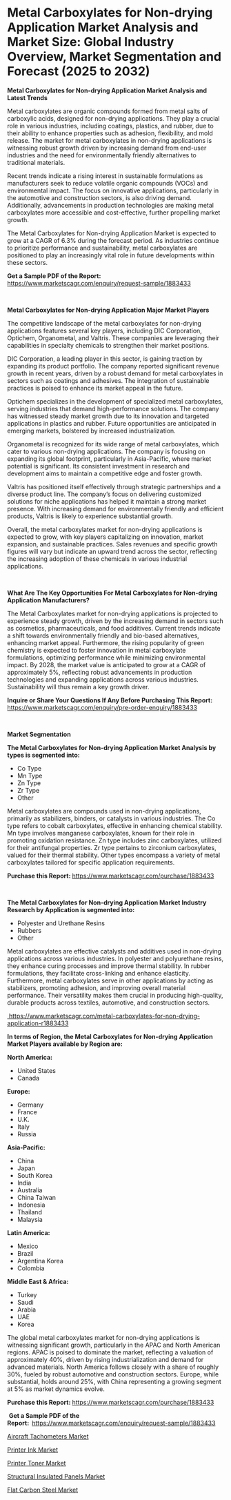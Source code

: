 <p><h1>Metal Carboxylates for Non-drying Application Market Analysis and Market Size: Global Industry Overview, Market Segmentation and Forecast (2025 to 2032)</h1></p><p><strong>Metal Carboxylates for Non-drying Application Market Analysis and Latest Trends</strong></p>
<p><p>Metal carboxylates are organic compounds formed from metal salts of carboxylic acids, designed for non-drying applications. They play a crucial role in various industries, including coatings, plastics, and rubber, due to their ability to enhance properties such as adhesion, flexibility, and mold release. The market for metal carboxylates in non-drying applications is witnessing robust growth driven by increasing demand from end-user industries and the need for environmentally friendly alternatives to traditional materials.</p><p>Recent trends indicate a rising interest in sustainable formulations as manufacturers seek to reduce volatile organic compounds (VOCs) and environmental impact. The focus on innovative applications, particularly in the automotive and construction sectors, is also driving demand. Additionally, advancements in production technologies are making metal carboxylates more accessible and cost-effective, further propelling market growth.</p><p>The Metal Carboxylates for Non-drying Application Market is expected to grow at a CAGR of 6.3% during the forecast period. As industries continue to prioritize performance and sustainability, metal carboxylates are positioned to play an increasingly vital role in future developments within these sectors.</p></p>
<p><strong>Get a Sample PDF of the Report:&nbsp;</strong> <a href="https://www.marketscagr.com/enquiry/request-sample/1883433?utm_campaign=2126&utm_medium=2&utm_source=Github&utm_content=ia&utm_term=04022025&utm_id=metal-carboxylates-for-non-drying-application">https://www.marketscagr.com/enquiry/request-sample/1883433</a></p>
<p>&nbsp;</p>
<p><strong>Metal Carboxylates for Non-drying Application Major Market Players</strong></p>
<p><p>The competitive landscape of the metal carboxylates for non-drying applications features several key players, including DIC Corporation, Optichem, Organometal, and Valtris. These companies are leveraging their capabilities in specialty chemicals to strengthen their market positions.</p><p>DIC Corporation, a leading player in this sector, is gaining traction by expanding its product portfolio. The company reported significant revenue growth in recent years, driven by a robust demand for metal carboxylates in sectors such as coatings and adhesives. The integration of sustainable practices is poised to enhance its market appeal in the future.</p><p>Optichem specializes in the development of specialized metal carboxylates, serving industries that demand high-performance solutions. The company has witnessed steady market growth due to its innovation and targeted applications in plastics and rubber. Future opportunities are anticipated in emerging markets, bolstered by increased industrialization.</p><p>Organometal is recognized for its wide range of metal carboxylates, which cater to various non-drying applications. The company is focusing on expanding its global footprint, particularly in Asia-Pacific, where market potential is significant. Its consistent investment in research and development aims to maintain a competitive edge and foster growth.</p><p>Valtris has positioned itself effectively through strategic partnerships and a diverse product line. The company’s focus on delivering customized solutions for niche applications has helped it maintain a strong market presence. With increasing demand for environmentally friendly and efficient products, Valtris is likely to experience substantial growth.</p><p>Overall, the metal carboxylates market for non-drying applications is expected to grow, with key players capitalizing on innovation, market expansion, and sustainable practices. Sales revenues and specific growth figures will vary but indicate an upward trend across the sector, reflecting the increasing adoption of these chemicals in various industrial applications.</p></p>
<p>&nbsp;</p>
<p><strong>What Are The Key Opportunities For Metal Carboxylates for Non-drying Application Manufacturers?</strong></p>
<p><p>The Metal Carboxylates market for non-drying applications is projected to experience steady growth, driven by the increasing demand in sectors such as cosmetics, pharmaceuticals, and food additives. Current trends indicate a shift towards environmentally friendly and bio-based alternatives, enhancing market appeal. Furthermore, the rising popularity of green chemistry is expected to foster innovation in metal carboxylate formulations, optimizing performance while minimizing environmental impact. By 2028, the market value is anticipated to grow at a CAGR of approximately 5%, reflecting robust advancements in production technologies and expanding applications across various industries. Sustainability will thus remain a key growth driver.</p></p>
<p><strong>Inquire or Share Your Questions If Any Before Purchasing This Report:</strong> <a href="https://www.marketscagr.com/enquiry/pre-order-enquiry/1883433?utm_campaign=2126&utm_medium=2&utm_source=Github&utm_content=ia&utm_term=04022025&utm_id=metal-carboxylates-for-non-drying-application">https://www.marketscagr.com/enquiry/pre-order-enquiry/1883433</a></p>
<p>&nbsp;</p>
<p><strong>Market Segmentation</strong></p>
<p><strong>The Metal Carboxylates for Non-drying Application Market Analysis by types is segmented into:</strong></p>
<p><ul><li>Co Type</li><li>Mn Type</li><li>Zn Type</li><li>Zr Type</li><li>Other</li></ul></p>
<p><p>Metal carboxylates are compounds used in non-drying applications, primarily as stabilizers, binders, or catalysts in various industries. The Co type refers to cobalt carboxylates, effective in enhancing chemical stability. Mn type involves manganese carboxylates, known for their role in promoting oxidation resistance. Zn type includes zinc carboxylates, utilized for their antifungal properties. Zr type pertains to zirconium carboxylates, valued for their thermal stability. Other types encompass a variety of metal carboxylates tailored for specific application requirements.</p></p>
<p><strong>Purchase this Report:&nbsp;</strong><a href="https://www.marketscagr.com/purchase/1883433?utm_campaign=2126&utm_medium=2&utm_source=Github&utm_content=ia&utm_term=04022025&utm_id=metal-carboxylates-for-non-drying-application">https://www.marketscagr.com/purchase/1883433</a></p>
<p>&nbsp;</p>
<p><strong>The Metal Carboxylates for Non-drying Application Market Industry Research by Application is segmented into:</strong></p>
<p><ul><li>Polyester and Urethane Resins</li><li>Rubbers</li><li>Other</li></ul></p>
<p><p>Metal carboxylates are effective catalysts and additives used in non-drying applications across various industries. In polyester and polyurethane resins, they enhance curing processes and improve thermal stability. In rubber formulations, they facilitate cross-linking and enhance elasticity. Furthermore, metal carboxylates serve in other applications by acting as stabilizers, promoting adhesion, and improving overall material performance. Their versatility makes them crucial in producing high-quality, durable products across textiles, automotive, and construction sectors.</p></p>
<p><a href="https://www.marketscagr.com/metal-carboxylates-for-non-drying-application-r1883433?utm_campaign=2126&utm_medium=2&utm_source=Github&utm_content=ia&utm_term=04022025&utm_id=metal-carboxylates-for-non-drying-application">&nbsp;https://www.marketscagr.com/metal-carboxylates-for-non-drying-application-r1883433</a></p>
<p><strong>In terms of Region, the Metal Carboxylates for Non-drying Application Market Players available by Region are:</strong></p>
<p>
    <p> <strong> North America: </strong>
        <ul>
            <li>United States</li>
            <li>Canada</li>
        </ul>
        </p> 
    <p> <strong> Europe: </strong>
        <ul>
            <li>Germany</li>
            <li>France</li>
            <li>U.K.</li>
            <li>Italy</li>
            <li>Russia</li>
        </ul>
        </p> 
    <p> <strong> Asia-Pacific: </strong>
        <ul>
            <li>China</li>
            <li>Japan</li>
            <li>South Korea</li>
            <li>India</li>
            <li>Australia</li>
            <li>China Taiwan</li>
            <li>Indonesia</li>
            <li>Thailand</li>
            <li>Malaysia</li>
        </ul>
        </p> 
    <p> <strong> Latin America: </strong>
        <ul>
            <li>Mexico</li>
            <li>Brazil</li>
            <li>Argentina Korea</li>
            <li>Colombia</li>
        </ul>
        </p> 
    <p> <strong> Middle East & Africa: </strong>
        <ul>
            <li>Turkey</li>
            <li>Saudi</li>
            <li>Arabia</li>
            <li>UAE</li>
            <li>Korea</li>
        </ul>
    </p>
    </p>
<p><p>The global metal carboxylates market for non-drying applications is witnessing significant growth, particularly in the APAC and North American regions. APAC is poised to dominate the market, reflecting a valuation of approximately 40%, driven by rising industrialization and demand for advanced materials. North America follows closely with a share of roughly 30%, fueled by robust automotive and construction sectors. Europe, while substantial, holds around 25%, with China representing a growing segment at 5% as market dynamics evolve.</p></p>
<p><strong>Purchase this Report: </strong><a href="https://www.marketscagr.com/purchase/1883433?utm_campaign=2126&utm_medium=2&utm_source=Github&utm_content=ia&utm_term=04022025&utm_id=metal-carboxylates-for-non-drying-application">https://www.marketscagr.com/purchase/1883433</a></p>
<p>&nbsp;<strong>Get a Sample PDF of the Report:&nbsp;&nbsp;</strong><a href="https://www.marketscagr.com/enquiry/request-sample/1883433?utm_campaign=2126&utm_medium=2&utm_source=Github&utm_content=ia&utm_term=04022025&utm_id=metal-carboxylates-for-non-drying-application">https://www.marketscagr.com/enquiry/request-sample/1883433</a></p>
<p><strong></strong></p>
<p><p><a href="https://www.linkedin.com/pulse/aircraft-tachometers-market-dynamics-forecast-2025-2032-ehvvc?utm_campaign=2126&utm_medium=2&utm_source=Github&utm_content=ia&utm_term=04022025&utm_id=metal-carboxylates-for-non-drying-application">Aircraft Tachometers Market</a></p><p><a href="https://www.linkedin.com/pulse/comprehensive-printer-ink-market-analysis-growing-55-cagr-jyodc?utm_campaign=2126&utm_medium=2&utm_source=Github&utm_content=ia&utm_term=04022025&utm_id=metal-carboxylates-for-non-drying-application">Printer Ink Market</a></p><p><a href="https://www.linkedin.com/pulse/comprehensive-analysis-printer-toner-market-key-player-eamdc?utm_campaign=2126&utm_medium=2&utm_source=Github&utm_content=ia&utm_term=04022025&utm_id=metal-carboxylates-for-non-drying-application">Printer Toner Market</a></p><p><a href="https://www.linkedin.com/pulse/comprehensive-structural-insulated-panels-market-report-rrgcc?utm_campaign=2126&utm_medium=2&utm_source=Github&utm_content=ia&utm_term=04022025&utm_id=metal-carboxylates-for-non-drying-application">Structural Insulated Panels Market</a></p><p><a href="https://www.linkedin.com/pulse/exploring-growth-opportunities-flat-carbon-steel-market-bsv0c?utm_campaign=2126&utm_medium=2&utm_source=Github&utm_content=ia&utm_term=04022025&utm_id=metal-carboxylates-for-non-drying-application">Flat Carbon Steel Market</a></p></p>